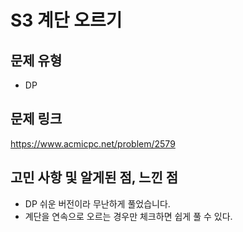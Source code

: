# S3 계단 오르기

## 문제 유형
- DP

## 문제 링크

https://www.acmicpc.net/problem/2579

## 고민 사항 및 알게된 점, 느낀 점

- DP 쉬운 버전이라 무난하게 풀었습니다.
- 계단을 연속으로 오르는 경우만 체크하면 쉽게 풀 수 있다.
